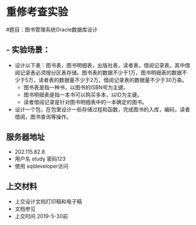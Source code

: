 # 重修考查实验

#题目：图书管理系统Oracle数据库设计

## - 实验场景：
- 设计以下表：图书表，图书明细表，出版社表，读者表，借阅记录表。其中借阅记录表必须按分区表存储。图书表的数据不少于1万，图书明细表的数据不少于5万，读者表的数据量不少于2万，借阅记录表的数据量不少于30万条。
    - 图书表是指一种书，以图书的ISBN号为主键。
    - 图书明细表是指一本书可以购买多本，以ID为主键。
    - 读者借阅记录是针对图书明细表中的一本确定的图书。
- 设计一个包，在包里设计一些存储过程和函数，完成图书的入库，编码，读者借阅，图书查询等操作。

## 服务器地址
  - 202.115.82.8
  - 用户名 study 密码123
  - 使用 sqldeveloper访问
  
## 上交材料
- 上交设计文档打印稿和电子稿
- 文档参见[](./重修报告.docx)
- 上交时间 2019-5-30前